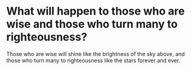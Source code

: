 # What will happen to those who are wise and those who turn many to righteousness?

Those who are wise will shine like the brightness of the sky above, and those who turn many to righteousness like the stars forever and ever.

